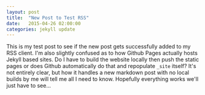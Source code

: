 ```yaml
---
layout: post
title:  "New Post to Test RSS"
date:   2015-04-26 02:00:00
categories: jekyll update
---
```

This is my test post to see if the new post gets successfully added to my RSS client. I'm also slightly confused as to how Github Pages actually hosts Jekyll based sites. Do I have to build the website locally then push the static pages or does Github automatically do that and repopulate `_site` itself? It's not entirely clear, but how it handles a new markdown post with no local builds by me will tell me all I need to know. Hopefully everything works we'll just have to see...